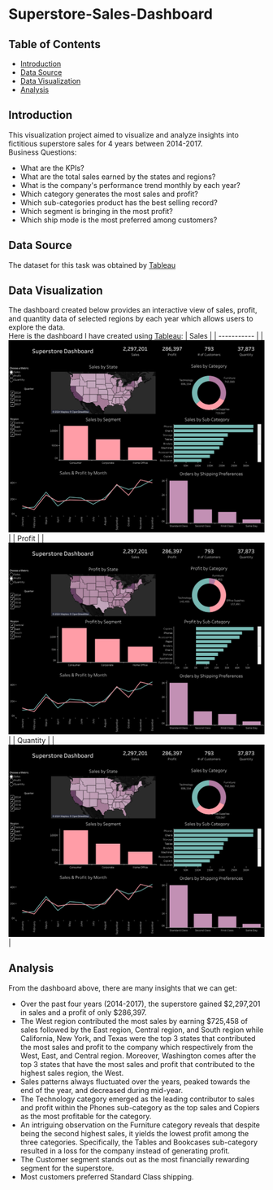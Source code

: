 # Superstore-Sales-Dashboard

## Table of Contents
- [Introduction](#Introduction)
- [Data Source](#Data-Source)
- [Data Visualization](#Data-Visualization)
- [Analysis](#Analysis)

## Introduction
This visualization project aimed to visualize and analyze insights into fictitious superstore sales for 4 years between 2014-2017. 
<br> Business Questions:
- What are the KPIs?
- What are the total sales earned by the states and regions?
- What is the company's performance trend monthly by each year?
- Which category generates the most sales and profit?
- Which sub-categories product has the best selling record?
- Which segment is bringing in the most profit?
- Which ship mode is the most preferred among customers?

## Data Source
The dataset for this task was obtained by [Tableau](https://community.tableau.com/s/question/0D54T00000CWeX8SAL/sample-superstore-sales-excelxls) 

## Data Visualization
The dashboard created below provides an interactive view of sales, profit, and quantity data of selected regions by each year which allows users to explore the data.   
Here is the dashboard I have created using [Tableau](https://public.tableau.com/app/profile/nur.alfi.laily/viz/SuperstoreSales_17036535860750/DashboardV22):
| Sales |
| ----------- |
|![Sales](https://github.com/alfi0120/Superstore-Sales-Dashboard/blob/a38f723c4e6314c460218ff8a2de5a2ad03e91dc/Dashboard%20Sales.png)|
| Profit |
|![Profit](https://github.com/alfi0120/Superstore-Sales-Dashboard/blob/a38f723c4e6314c460218ff8a2de5a2ad03e91dc/Dashboard%20Profit.png)|
| Quantity |
|![Quantity](https://github.com/alfi0120/Superstore-Sales-Dashboard/blob/a38f723c4e6314c460218ff8a2de5a2ad03e91dc/Dashboard%20Quantity.png)|

## Analysis
From the dashboard above, there are many insights that we can get:
- Over the past four years (2014-2017), the superstore gained $2,297,201 in sales and a profit of only $286,397.
- The West region contributed the most sales by earning $725,458 of sales followed by the East region, Central region, and South region while California, New York, and Texas were the top 3 states that contributed the most sales and profit to the company which respectively from the West, East, and Central region. Moreover, Washington comes after the top 3 states that have the most sales and profit that contributed to the highest sales region, the West.
- Sales patterns always fluctuated over the years, peaked towards the end of the year, and decreased during mid-year.
- The Technology category emerged as the leading contributor to sales and profit within the Phones sub-category as the top sales and Copiers as the most profitable for the category.
- An intriguing observation on the Furniture category reveals that despite being the second highest sales, it yields the lowest profit among the three categories. Specifically, the Tables and Bookcases sub-category resulted in a loss for the company instead of generating profit.
- The Customer segment stands out as the most financially rewarding segment for the superstore.
- Most customers preferred Standard Class shipping.
